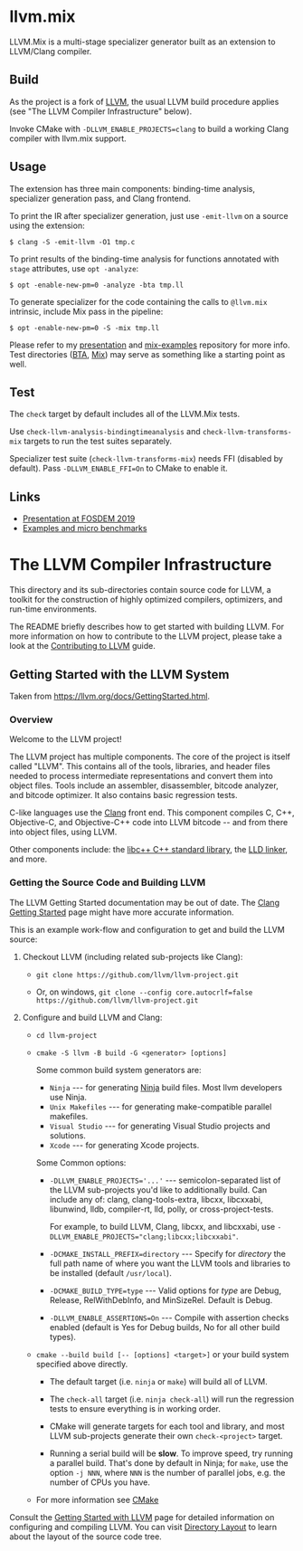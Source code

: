 # llvm.mix

LLVM.Mix is a multi-stage specializer generator built as an extension to
LLVM/Clang compiler.

## Build

As the project is a fork of [LLVM], the usual LLVM build procedure applies
(see "The LLVM Compiler Infrastructure" below).

Invoke CMake with `-DLLVM_ENABLE_PROJECTS=clang` to build a working Clang
compiler with llvm.mix support.

[LLVM]: https://github.com/llvm/llvm-project

## Usage

The extension has three main components: binding-time analysis, specializer
generation pass, and Clang frontend.

To print the IR after specializer generation, just use `-emit-llvm` on a
source using the extension:

    $ clang -S -emit-llvm -O1 tmp.c

To print results of the binding-time analysis for functions annotated with
`stage` attributes, use `opt -analyze`:

    $ opt -enable-new-pm=0 -analyze -bta tmp.ll

To generate specializer for the code containing the calls to `@llvm.mix`
intrinsic, include Mix pass in the pipeline:

    $ opt -enable-new-pm=0 -S -mix tmp.ll

Please refer to my [presentation][fosdem] and [mix-examples] repository for
more info. Test directories ([BTA][bta-tests], [Mix][mix-tests]) may serve as
something like a starting point as well.

## Test

The `check` target by default includes all of the LLVM.Mix tests.

Use `check-llvm-analysis-bindingtimeanalysis` and `check-llvm-transforms-mix`
targets to run the test suites separately.

Specializer test suite (`check-llvm-transforms-mix`) needs FFI (disabled by
default). Pass `-DLLVM_ENABLE_FFI=On` to CMake to enable it.

## Links

- [Presentation at FOSDEM 2019][fosdem]
- [Examples and micro benchmarks][mix-examples]

[fosdem]: https://fosdem.org/2019/schedule/event/llvm_mix/
[mix-examples]: https://github.com/eush77/mix-examples
[bta-tests]: https://github.com/eush77/llvm.mix/blob/mix/llvm/test/Analysis/BindingTimeAnalysis/
[mix-tests]: https://github.com/eush77/llvm.mix/blob/mix/llvm/test/Transforms/Mix/

# The LLVM Compiler Infrastructure

This directory and its sub-directories contain source code for LLVM,
a toolkit for the construction of highly optimized compilers,
optimizers, and run-time environments.

The README briefly describes how to get started with building LLVM.
For more information on how to contribute to the LLVM project, please
take a look at the
[Contributing to LLVM](https://llvm.org/docs/Contributing.html) guide.

## Getting Started with the LLVM System

Taken from https://llvm.org/docs/GettingStarted.html.

### Overview

Welcome to the LLVM project!

The LLVM project has multiple components. The core of the project is
itself called "LLVM". This contains all of the tools, libraries, and header
files needed to process intermediate representations and convert them into
object files.  Tools include an assembler, disassembler, bitcode analyzer, and
bitcode optimizer.  It also contains basic regression tests.

C-like languages use the [Clang](http://clang.llvm.org/) front end.  This
component compiles C, C++, Objective-C, and Objective-C++ code into LLVM bitcode
-- and from there into object files, using LLVM.

Other components include:
the [libc++ C++ standard library](https://libcxx.llvm.org),
the [LLD linker](https://lld.llvm.org), and more.

### Getting the Source Code and Building LLVM

The LLVM Getting Started documentation may be out of date.  The [Clang
Getting Started](http://clang.llvm.org/get_started.html) page might have more
accurate information.

This is an example work-flow and configuration to get and build the LLVM source:

1. Checkout LLVM (including related sub-projects like Clang):

     * ``git clone https://github.com/llvm/llvm-project.git``

     * Or, on windows, ``git clone --config core.autocrlf=false
    https://github.com/llvm/llvm-project.git``

2. Configure and build LLVM and Clang:

     * ``cd llvm-project``

     * ``cmake -S llvm -B build -G <generator> [options]``

        Some common build system generators are:

        * ``Ninja`` --- for generating [Ninja](https://ninja-build.org)
          build files. Most llvm developers use Ninja.
        * ``Unix Makefiles`` --- for generating make-compatible parallel makefiles.
        * ``Visual Studio`` --- for generating Visual Studio projects and
          solutions.
        * ``Xcode`` --- for generating Xcode projects.

        Some Common options:

        * ``-DLLVM_ENABLE_PROJECTS='...'`` --- semicolon-separated list of the LLVM
          sub-projects you'd like to additionally build. Can include any of: clang,
          clang-tools-extra, libcxx, libcxxabi, libunwind, lldb, compiler-rt, lld,
          polly, or cross-project-tests.

          For example, to build LLVM, Clang, libcxx, and libcxxabi, use
          ``-DLLVM_ENABLE_PROJECTS="clang;libcxx;libcxxabi"``.

        * ``-DCMAKE_INSTALL_PREFIX=directory`` --- Specify for *directory* the full
          path name of where you want the LLVM tools and libraries to be installed
          (default ``/usr/local``).

        * ``-DCMAKE_BUILD_TYPE=type`` --- Valid options for *type* are Debug,
          Release, RelWithDebInfo, and MinSizeRel. Default is Debug.

        * ``-DLLVM_ENABLE_ASSERTIONS=On`` --- Compile with assertion checks enabled
          (default is Yes for Debug builds, No for all other build types).

      * ``cmake --build build [-- [options] <target>]`` or your build system specified above
        directly.

        * The default target (i.e. ``ninja`` or ``make``) will build all of LLVM.

        * The ``check-all`` target (i.e. ``ninja check-all``) will run the
          regression tests to ensure everything is in working order.

        * CMake will generate targets for each tool and library, and most
          LLVM sub-projects generate their own ``check-<project>`` target.

        * Running a serial build will be **slow**.  To improve speed, try running a
          parallel build.  That's done by default in Ninja; for ``make``, use the option
          ``-j NNN``, where ``NNN`` is the number of parallel jobs, e.g. the number of
          CPUs you have.

      * For more information see [CMake](https://llvm.org/docs/CMake.html)

Consult the
[Getting Started with LLVM](https://llvm.org/docs/GettingStarted.html#getting-started-with-llvm)
page for detailed information on configuring and compiling LLVM. You can visit
[Directory Layout](https://llvm.org/docs/GettingStarted.html#directory-layout)
to learn about the layout of the source code tree.
